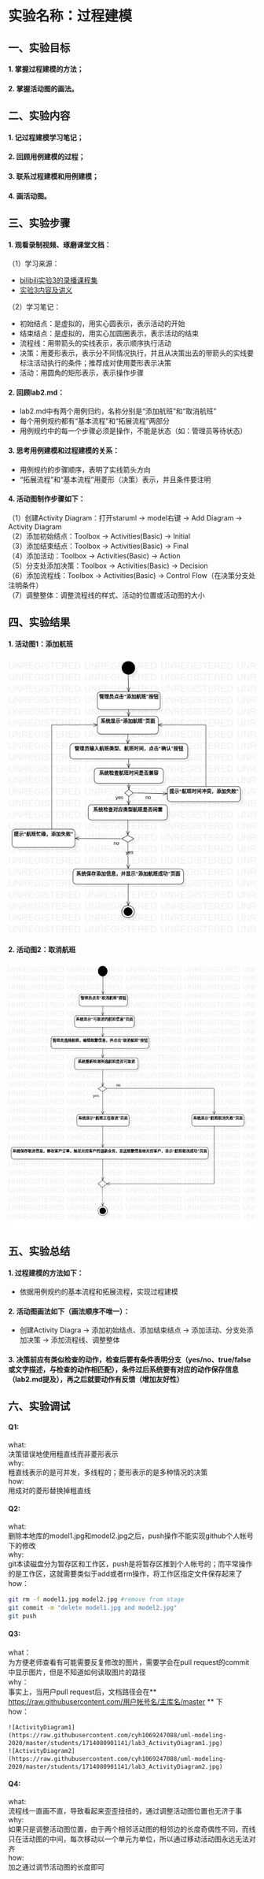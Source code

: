 # 实验名称：过程建模
## 一、实验目标
#### 1. 掌握过程建模的方法；
#### 2. 掌握活动图的画法。
## 二、实验内容
#### 1. 记过程建模学习笔记；
#### 2. 回顾用例建模的过程；
#### 3. 联系过程建模和用例建模；
#### 4. 画活动图。
## 三、实验步骤
#### 1. 观看录制视频、琢磨课堂文档：

（1）学习来源：  
- [bilibili实验3的录播课程集](https://b23.tv/av96420419/p1)  
- [实验3内容及讲义](https://github.com/hzuapps/uml-modeling-2020/issues/3)

（2）学习笔记：  
- 初始结点：是虚拟的，用实心圆表示，表示活动的开始  
- 结束结点：是虚拟的，用实心加圆圈表示，表示活动的结束  
- 流程线：用带箭头的实线表示，表示顺序执行活动  
- 决策：用菱形表示，表示分不同情况执行，并且从决策出去的带箭头的实线要标注活动执行的条件；推荐成对使用菱形表示决策  
- 活动：用圆角的矩形表示，表示操作步骤  

#### 2. 回顾lab2.md：

- lab2.md中有两个用例归约，名称分别是“添加航班”和“取消航班”  
- 每个用例规约都有“基本流程”和“拓展流程”两部分  
- 用例规约中的每一个步骤必须是操作，不能是状态（如：管理员等待状态）  

#### 3. 思考用例建模和过程建模的关系：

- 用例规约的步骤顺序，表明了实线箭头方向  
- “拓展流程”和“基本流程”用菱形（决策）表示，并且条件要注明  

#### 4. 活动图制作步骤如下：

（1）创建Activity Diagram：打开staruml -> model右键 -> Add Diagram -> Activity Diagram  
（2）添加初始结点：Toolbox -> Activities(Basic) -> Initial  
（3）添加结束结点：Toolbox -> Activities(Basic) -> Final  
（4）添加活动：Toolbox -> Activities(Basic) -> Action  
（5）分支处添加决策：Toolbox -> Activities(Basic) -> Decision  
（6）添加流程线：Toolbox -> Activities(Basic) -> Control Flow（在决策分支处注明条件）  
（7）调整整体：调整流程线的样式、活动的位置或活动图的大小  

## 四、实验结果

#### 1. 活动图1：添加航班
![Activity Diagram1](./lab3_ActivityDiagram1.jpg)  
#### 2. 活动图2：取消航班
![Activity Diagram2](./lab3_ActivityDiagram2.jpg)  

## 五、实验总结

#### 1. 过程建模的方法如下：
- 依据用例规约的基本流程和拓展流程，实现过程建模
#### 2. 活动图画法如下（画法顺序不唯一）：
- 创建Activity Diagra -> 添加初始结点、添加结束结点 -> 添加活动、分支处添加决策 -> 添加流程线、调整整体
#### 3. 决策前应有类似检查的动作，检查后要有条件表明分支（yes/no、true/false或文字描述，与检查的动作相匹配），条件过后系统要有对应的动作保存信息（lab2.md提及），再之后就要动作有反馈（增加友好性）
## 六、实验调试
#### Q1:
what:  
决策错误地使用粗直线而非菱形表示  
why:  
粗直线表示的是可并发，多线程的；菱形表示的是多种情况的决策  
how:  
用成对的菱形替换掉粗直线  
#### Q2:
what:  
删除本地库的model1.jpg和model2.jpg之后，push操作不能实现github个人帐号下的修改  
why:  
git本读磁盘分为暂存区和工作区，push是将暂存区推到个人帐号的；而平常操作的是工作区，这就需要类似于add或者rm操作，将工作区指定文件保存起来了  
how：  
``` bash
git rm -f model1.jpg model2.jpg #remove from stage
git commit -m "delete model1.jpg and model2.jpg"
git push
```
#### Q3:  
what：  
为方便老师查看有可能需要反复修改的图片，需要学会在pull request的commit中显示图片，但是不知道如何读取图片的路径  
why：  
事实上，当用户pull request后，文档路径会在** https://raw.githubusercontent.com/用户帐号名/主库名/master ** 下  
how：   
```
![ActivityDiagram1](https://raw.githubusercontent.com/cyh1069247088/uml-modeling-2020/master/students/1714080901141/lab3_ActivityDiagram1.jpg)
![ActivityDiagram2](https://raw.githubusercontent.com/cyh1069247088/uml-modeling-2020/master/students/1714080901141/lab3_ActivityDiagram2.jpg)
```
#### Q4:
what:  
流程线一直画不直，导致看起来歪歪扭扭的，通过调整活动图位置也无济于事  
why:  
如果只是调整活动图位置，由于两个相邻活动图的相邻边的长度奇偶性不同，而线只在活动图的中间，每次移动以一个单元为单位，所以通过移动活动图永远无法对齐  
how:  
加之通过调节活动图的长度即可  
